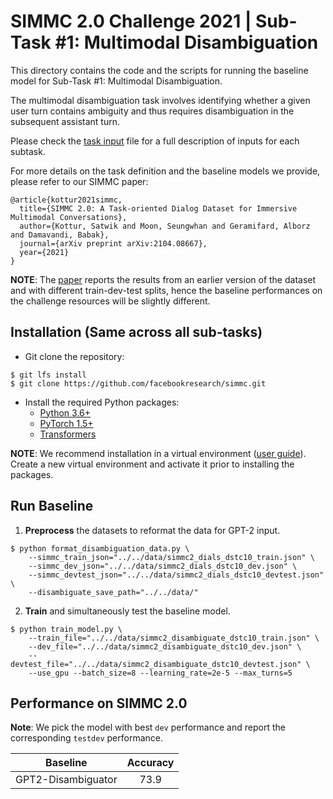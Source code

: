 # SIMMC 2.0 Challenge 2021 | Sub-Task #1: Multimodal Disambiguation


This directory contains the code and the scripts for running the baseline model for Sub-Task #1: Multimodal Disambiguation.

The multimodal disambiguation task involves identifying whether a given user turn contains ambiguity and thus requires disambiguation in the subsequent assistant turn.

Please check the [task input](./TASK_INPUTS.md) file for a full description of inputs for each subtask.

For more details on the task definition and the baseline models we provide, please refer to our SIMMC paper:

```
@article{kottur2021simmc,
  title={SIMMC 2.0: A Task-oriented Dialog Dataset for Immersive Multimodal Conversations},
  author={Kottur, Satwik and Moon, Seungwhan and Geramifard, Alborz and Damavandi, Babak},
  journal={arXiv preprint arXiv:2104.08667},
  year={2021}
}
```
**NOTE**: The [paper][simmc2_arxiv] reports the results from an earlier version of the dataset and with different train-dev-test splits, hence the baseline performances on the challenge resources will be slightly different.


## Installation (Same across all sub-tasks)

* Git clone the repository:
```
$ git lfs install
$ git clone https://github.com/facebookresearch/simmc.git
```

* Install the required Python packages:
  * [Python 3.6+](https://www.python.org/downloads/)
  * [PyTorch 1.5+](https://pytorch.org/get-started/locally/#start-locally)
  * [Transformers](https://huggingface.co/transformers/installation.html)

**NOTE**: We recommend installation in a virtual environment ([user guide](https://packaging.python.org/guides/installing-using-pip-and-virtual-environments/)). Create a new virtual environment and activate it prior to installing the packages.


## Run Baseline


1. **Preprocess** the datasets to reformat the data for GPT-2 input.

```
$ python format_disambiguation_data.py \
	--simmc_train_json="../../data/simmc2_dials_dstc10_train.json" \
	--simmc_dev_json="../../data/simmc2_dials_dstc10_dev.json" \
	--simmc_devtest_json="../../data/simmc2_dials_dstc10_devtest.json" \
	--disambiguate_save_path="../../data/"
```

2. **Train** and simultaneously test the baseline model.

```
$ python train_model.py \
	--train_file="../../data/simmc2_disambiguate_dstc10_train.json" \
	--dev_file="../../data/simmc2_disambiguate_dstc10_dev.json" \
	--devtest_file="../../data/simmc2_disambiguate_dstc10_devtest.json" \
	--use_gpu --batch_size=8 --learning_rate=2e-5 --max_turns=5

```

## Performance on SIMMC 2.0
**Note**: We pick the model with best `dev` performance and report the corresponding `testdev` performance.

| Baseline | Accuracy |
| :------: | :------: |
| GPT2-Disambiguator | 73.9 |


[dstc9]:https://sites.google.com/dstc.community/dstc9/home
[simmc2_arxiv]:https://arxiv.org/abs/2104.08667
